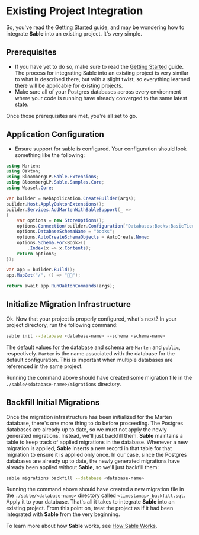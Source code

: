 # Existing Project Integration

So, you've read the [Getting Started](../introduction/getting-started) guide, and may be wondering how to integrate **Sable** into an existing project. It's very simple.

## Prerequisites
- If you have yet to do so, make sure to read the [Getting Started](../introduction/getting-started) guide. The process for integrating Sable into an existing project is very
similar to what is described there, but with a slight twist, so everything learned there will be applicable for existing projects.
- Make sure all of your Postgres databases across every environment where your code is running have already converged to the same latest state.

Once those prerequisites are met, you're all set to go.

## Application Configuration

- Ensure support for sable is configured. Your configuration should look something like the following:
```c#
using Marten;
using Oakton;
using BloombergLP.Sable.Extensions;
using BloombergLP.Sable.Samples.Core;
using Weasel.Core;

var builder = WebApplication.CreateBuilder(args);
builder.Host.ApplyOaktonExtensions();
builder.Services.AddMartenWithSableSupport(_ =>
{
    var options = new StoreOptions();
    options.Connection(builder.Configuration["Databases:Books:BasicTier"]);
    options.DatabaseSchemaName = "books";
    options.AutoCreateSchemaObjects = AutoCreate.None;
    options.Schema.For<Book>()
        .Index(x => x.Contents);
    return options;
});

var app = builder.Build();
app.MapGet("/", () => "💪🏾");

return await app.RunOaktonCommands(args);
```

## Initialize Migration Infrastructure

Ok. Now that your project is properly configured, what's next? 
In your project directory, run the following command:

```bash 
sable init --database <database-name> --schema <schema-name>
```

The default values for the database and schema are `Marten` and `public`, respectively.
`Marten` is the name associated with the database for the default configuration. This is important when multiple databases are referenced in the same project.

Running the command above should have created some migration file in the `./sable/<database-name>/migrations` directory.

## Backfill Initial Migrations

Once the migration infrastructure has been initialized for the Marten database, there's one more thing to do before proceeding.
The Postgres databases are already up to date, so we must not apply the newly generated migrations. Instead, we'll just backfill them.
**Sable** maintains a table to keep track of applied migrations in the database. 
Whenever a new migration is applied, **Sable** inserts a new record in that table for that migration to ensure it is applied only once.
In our case, since the Postgres databases are already up to date, the newly generated migrations have already been applied without **Sable**, so we'll just backfill them:

```bash 
sable migrations backfill --database <database-name>
```

Running the command above should have created a new migration file in the  `./sable/<database-name>` directory called `<timestamap>_backfill.sql`.
Apply it to your database. That's all it takes to integrate **Sable** into an existing project. From this point on, treat the project as if it had been integrated with **Sable** from the very beginning.

To learn more about how **Sable** works, see [How Sable Works](../reference/how-sable-works).